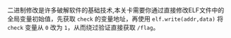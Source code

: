 二进制修改是许多破解软件的基础技术,本关卡需要你通过直接修改ELF文件中的全局变量初始值，先获取 `check` 的变量地址，再使用 `elf.write(addr,data)` 将 `check` 变量从 `0` 改为 `1`，从而绕过验证直接获取 `/flag`。
